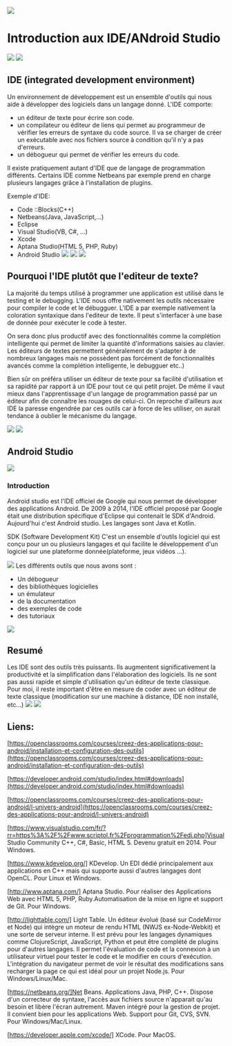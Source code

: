 ![](whitespace.jpg)

# Introduction aux IDE/ANdroid Studio
![](whitespace.jpg)
![](whitespace.jpg)


## IDE (integrated development environment)
Un environnement de développement est un ensemble d'outils qui nous aide à développer des logiciels dans un langage donné.
L'IDE comporte:
- un éditeur de texte pour écrire son code.
- un compilateur ou éditeur de liens qui permet au programmeur de vérifier les erreurs de syntaxe du code source. Il va se charger de créer un exécutable avec nos fichiers source à condition qu'il n'y a pas d'erreurs.
- un débogueur qui permet de vérifier les erreurs du code.

Il existe pratiquement autant d'IDE que de langage de programmation différents.
Certains IDE comme Netbeans par exemple prend en charge plusieurs langages grâce à l'installation de plugins.

Exemple d'IDE:
- Code ::Blocks(C++)
- Netbeans(Java, JavaScript,...)
- Eclipse
- Visual Studio(VB, C#, ...)
- Xcode
- Aptana Studio(HTML 5, PHP, Ruby)
- Android Studio
![](whitespace.jpg)
![](whitespace.jpg)
![](whitespace.jpg)

## Pourquoi l'IDE plutôt que l'editeur de texte?

La majorité du temps utilisé à programmer une application est utilisé dans le testing et le debugging. L'IDE nous offre nativement les outils nécessaire pour compiler le code et le débugguer. L'IDE a par exemple nativement la coloration syntaxique dans l'editeur de texte. Il peut s'interfacer à une base de donnée pour exécuter le code à tester.

On sera donc plus productif avec des fonctionnalités comme la complétion intelligente qui permet de limiter la quantité d'informations saisies au clavier. Les éditeurs de textes permettent généralement de s'adapter à de nombreux langages mais ne possèdent pas forcément de fonctionnalités avancés comme la complétion intelligente, le debugguer etc..)

Bien sûr on préféra utiliser un éditeur de texte pour sa facilité d'utilisation et sa rapidité par rapport à un IDE pour tout ce qui petit projet. De même il vaut mieux dans l'apprentissage d'un langage de programmation passé par un éditeur afin de connaître les rouages de celui-ci. On reproche d'ailleurs aux IDE la paresse engendrée par ces outils car à force de les utiliser, on aurait tendance à oublier le mécanisme du langage.


![](whitespace.jpg)
![](whitespace.jpg)



## Android Studio
![](whitespace.jpg)
### Introduction
Android studio est l'IDE officiel de Google qui nous permet de développer des applications Android.
De 2009 à 2014, l'IDE officiel proposé par Google était une distribution spécifique d'Eclipse qui contenait le SDK d'Android. Aujourd'hui c'est Android studio. Les langages sont Java et Kotlin.

SDK (Software Development Kit)
C'est un ensemble d'outils logiciel qui est conçu pour un ou plusieurs langages et qui facilite le développement d'un logiciel sur une plateforme donnée(plateforme, jeux vidéos ...).

![](whitespace.jpg)
Les différents outils que nous avons sont :
- Un débogueur
- des bibliothèques logicielles
- un émulateur
- de la documentation
- des exemples de code
- des tutoriaux

![](whitespace.jpg)


## Resumé

Les IDE sont  des outils très puissants. Ils augmentent significativement la productivité et la simplification dans l'élaboration des logiciels. Ils ne sont pas aussi rapide et simple d'utilisation qu'un éditeur de texte classique. Pour moi, il reste important d'être en mesure de coder avec un éditeur de texte classique (modification sur une machine à distance, IDE non installé, etc...)
![](whitespace.jpg)
![](whitespace.jpg)

## Liens:

[https://openclassrooms.com/courses/creez-des-applications-pour-android/installation-et-configuration-des-outils](https://openclassrooms.com/courses/creez-des-applications-pour-android/installation-et-configuration-des-outils)


[https://developer.android.com/studio/index.html#downloads](https://developer.android.com/studio/index.html#downloads)


[https://openclassrooms.com/courses/creez-des-applications-pour-android/l-univers-android](https://openclassrooms.com/courses/creez-des-applications-pour-android/l-univers-android)

[https://www.visualstudio.com/fr/?rr=https%3A%2F%2Fwww.scriptol.fr%2Fprogrammation%2Fedi.php]Visual Studio Community 
C++, C#, Basic, HTML 5. Devenu gratuit en 2014. 
Pour Windows.

[https://www.kdevelop.org/] KDevelop.
Un EDI dédié principalement aux applications en C++ mais qui supporte aussi d'autres langages dont OpenCL.
Pour Linux et Windows.


[http://www.aptana.com/] Aptana Studio.
Pour réaliser des Applications Web avec HTML 5, PHP, Ruby.Automatisation de la mise en ligne et support de Git. 
Pour Windows.

[http://lighttable.com/] Light Table. 
Un éditeur évolué (basé sur CodeMirror et Node) qui intègre un moteur de rendu HTML (NWJS ex-Node-Webkit) et une sorte de serveur interne. Il est prévu pour les langages dynamiques comme ClojureScript, JavaScript, Python et peut être complété de plugins pour d'autres langages. Il permet l'évaluation de code et la connexion à un utilisateur virtuel pour tester le code et le modifier en cours d'exécution. L'intégration du navigateur permet de voir le résultat des modifications sans recharger la page ce qui est idéal pour un projet Node.js. 
Pour Windows/Linux/Mac.

[https://netbeans.org/]Net Beans.
Applications Java, PHP, C++. Dispose d'un correcteur de syntaxe, l'accès aux fichiers source n'apparait qu'au besoin et libère l'écran autrement. Maven intégré pour la gestion de projet. Il convient bien pour les applications Web. 
Support pour Git, CVS, SVN. 
Pour Windows/Mac/Linux.

[https://developer.apple.com/xcode/] XCode.
Pour MacOS.
